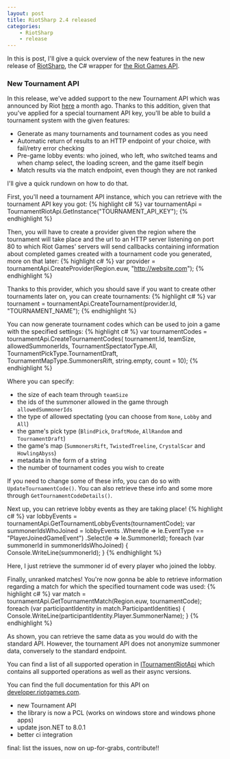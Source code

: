 ```yaml
---
layout: post
title: RiotSharp 2.4 released
categories:
    - RiotSharp
    - release
---
```


In this is post, I'll give a quick overview of the new features in the new
release of [RiotSharp](https://github.com/BenFradet/RiotSharp), the C# wrapper
for [the Riot Games API](https://developer.riotgames.com/).

### New Tournament API

In this release, we've added support to the new Tournament API which was
announced by Riot [here](https://developer.riotgames.com/discussion/announcements/show/72Ajd1An)
a month ago. Thanks to this addition, given that you've applied for a special
tournament API key, you'll be able to build a tournament system with the given
features:

  - Generate as many tournaments and tournament codes as you need
  - Automatic return of results to an HTTP endpoint of your choice, with
fail/retry error checking
  - Pre-game lobby events: who joined, who left, who switched teams and when
champ select, the loading screen, and the game itself begin
  - Match results via the match endpoint, even though they are not ranked


I'll give a quick rundown on how to do that.

First, you'll need a tournament API instance, which you can retrieve with the
tournament API key you got:
{% highlight c# %}
var tournamentApi = TournamentRiotApi.GetInstance("TOURNAMENT_API_KEY");
{% endhighlight %}

Then, you will have to create a provider given the region where the tournament
will take place and the url to an HTTP server listening on port 80 to which Riot
Games' servers will send callbacks containing information about completed games
created with a tournament code you generated, more on that later:
{% highlight c# %}
var provider = tournamentApi.CreateProvider(Region.euw, "http://website.com");
{% endhighlight %}

Thanks to this provider, which you should save if you want to create other
tournaments later on, you can create tournaments:
{% highlight c# %}
var tournament = tournamentApi.CreateTournament(provider.Id, "TOURNAMENT_NAME");
{% endhighlight %}

You can now generate tournament codes which can be used to join a game
with the specified settings:
{% highlight c# %}
var tournamentCodes = tournamentApi.CreateTournamentCodes(
    tournament.Id, teamSize, allowedSummonerIds,
    TournamentSpectatorType.All,
    TournamentPickType.TournamentDraft,
    TournamentMapType.SummonersRift,
    string.empty,
    count = 10);
{% endhighlight %}

Where you can specify:

  - the size of each team through `teamSize`
  - the ids of the summoner allowed in the game through `allowedSummonerIds`
  - the type of allowed spectating (you can choose from `None`, `Lobby` and `All`)
  - the game's pick type (`BlindPick`, `DraftMode`, `AllRandom` and `TournamentDraft`)
  - the game's map (`SummonersRift`, `TwistedTreeline`, `CrystalScar` and `HowlingAbyss`)
  - metadata in the form of a string
  - the number of tournament codes you wish to create

If you need to change some of these info, you can do so with
`UpdateTournamentCode()`. You can also retrieve these info and some more through
`GetTournamentCodeDetails()`.

Next up, you can retrieve lobby events as they are taking place!
{% highlight c# %}
var lobbyEvents = tournamentApi.GetTournamentLobbyEvents(tournamentCode);
var summonerIdsWhoJoined = lobbyEvents
    .Where(le => le.EventType == "PlayerJoinedGameEvent")
    .Select(le => le.SummonerId);
foreach (var summonerId in summonerIdsWhoJoined)
{
    Console.WriteLine(summonerId);
}
{% endhighlight %}

Here, I just retrieve the summoner id of every player who joined the lobby.

Finally, unranked matches! You're now gonna be able to retrieve information
regarding a match for which the specified tournament code was used:
{% highlight c# %}
var match = tournamentApi.GetTournamentMatch(Region.euw, tournamentCode);
foreach (var participantIdentity in match.ParticipantIdentities)
{
    Console.WriteLine(participantIdentity.Player.SummonerName);
}
{% endhighlight %}

As shown, you can retrieve the same data as you would do with the standard API.
However, the tournament API does not anonymize summoner data, conversely to the
standard endpoint.

You can find a list of all supported operation in
[ITournamentRiotApi](https://github.com/BenFradet/RiotSharp/blob/develop/RiotSharp/ITournamentRiotApi.cs)
which contains all supported operations as well as their async versions.

You can find the full documentation for this API on
[developer.riotgames.com](https://developer.riotgames.com/docs/tournaments-api).


  - new Tournament API
  - the library is now a PCL (works on windows store and windows phone apps)
  - update json.NET to 8.0.1
  - better ci integration


final: list the issues, now on up-for-grabs, contribute!!
